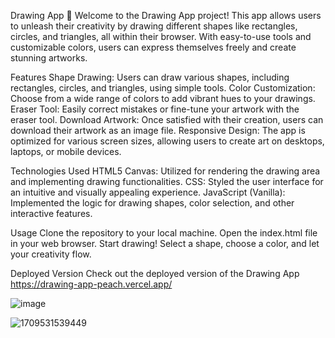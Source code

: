 Drawing App 🎨
Welcome to the Drawing App project! This app allows users to unleash their creativity by drawing different shapes like rectangles, circles, and triangles, all within their browser. With easy-to-use tools and customizable colors, users can express themselves freely and create stunning artworks.

Features
Shape Drawing: Users can draw various shapes, including rectangles, circles, and triangles, using simple tools.
Color Customization: Choose from a wide range of colors to add vibrant hues to your drawings.
Eraser Tool: Easily correct mistakes or fine-tune your artwork with the eraser tool.
Download Artwork: Once satisfied with their creation, users can download their artwork as an image file.
Responsive Design: The app is optimized for various screen sizes, allowing users to create art on desktops, laptops, or mobile devices.

Technologies Used
HTML5 Canvas: Utilized for rendering the drawing area and implementing drawing functionalities.
CSS: Styled the user interface for an intuitive and visually appealing experience.
JavaScript (Vanilla): Implemented the logic for drawing shapes, color selection, and other interactive features.

Usage
Clone the repository to your local machine.
Open the index.html file in your web browser.
Start drawing! Select a shape, choose a color, and let your creativity flow.

Deployed Version
Check out the deployed version of the Drawing App https://drawing-app-peach.vercel.app/

![image](https://github.com/DeeprajGhadashi/Drawing-App/assets/129051845/56e451c2-90f1-4fee-aff6-1a17c426c50a)

![1709531539449](https://github.com/DeeprajGhadashi/Drawing-App/assets/129051845/9a796134-2afa-4ebd-9c8b-9807c62a3a1c)

